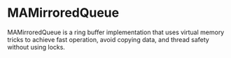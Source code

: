 # MAMirroredQueue

MAMirroredQueue is a ring buffer implementation that uses virtual memory tricks to achieve fast operation, avoid copying data, and thread safety without using locks.